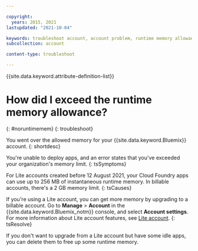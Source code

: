 ```yaml
---

copyright:
  years: 2015, 2021
lastupdated: "2021-10-04"

keywords: troubleshoot account, account problem, runtime memory allowance, exceed runtime allowance
subcollection: account

content-type: troubleshoot

---
```


{{site.data.keyword.attribute-definition-list}}

# How did I exceed the runtime memory allowance?
{: #noruntimemem}
{: troubleshoot}

You went over the allowed memory for your {{site.data.keyword.Bluemix}} account.
{: shortdesc}

You're unable to deploy apps, and an error states that you've exceeded your organization's memory limit.
{: tsSymptoms}

For Lite accounts created before 12 August 2021, your Cloud Foundry apps can use up to 256 MB of instantaneous runtime memory. In billable accounts, there's a 2 GB memory limit.
{: tsCauses}

If you're using a Lite account, you can get more memory by upgrading to a billable account. Go to **Manage** > **Account** in the {{site.data.keyword.Bluemix_notm}} console, and select **Account settings**. For more information about Lite account features, see [Lite account](/docs/account?topic=account-accounts#liteaccount).
{: tsResolve}

If you don't want to upgrade from a Lite account but have some idle apps, you can delete them to free up some runtime memory.
